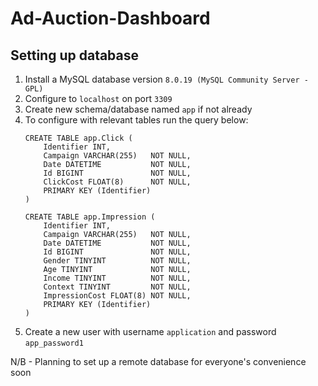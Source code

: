 # Ad-Auction-Dashboard

## Setting up database
1. Install a MySQL database version `8.0.19 (MySQL Community Server - GPL)`
2. Configure to `localhost` on port `3309`
3. Create new schema/database named `app` if not already
4. To configure with relevant tables run the query below:
    ```
    CREATE TABLE app.Click (
        Identifier INT,
        Campaign VARCHAR(255)   NOT NULL,
        Date DATETIME           NOT NULL,
        Id BIGINT               NOT NULL,
        ClickCost FLOAT(8)      NOT NULL,
        PRIMARY KEY (Identifier)
    )
   
    CREATE TABLE app.Impression (
        Identifier INT,
        Campaign VARCHAR(255)   NOT NULL,
        Date DATETIME           NOT NULL,
        Id BIGINT               NOT NULL,
        Gender TINYINT          NOT NULL,
        Age TINYINT             NOT NULL,
        Income TINYINT          NOT NULL,
        Context TINYINT         NOT NULL,
        ImpressionCost FLOAT(8) NOT NULL,
        PRIMARY KEY (Identifier)
   )
    ```
5. Create a new user with username `application` and password `app_password1`

N/B - Planning to set up a remote database for everyone's convenience soon